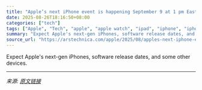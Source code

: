 ```yaml
---
title: "Apple’s next iPhone event is happening September 9 at 1 pm Eastern"
date: 2025-08-26T18:16:50+08:00
categories: ["tech"]
tags: ["Apple", "Tech", "apple", "apple watch", "ipad", "iphone", "iphone 17", "Mac", "MacBook Air", "MacBook Pro"]
summary: "Expect Apple's next-gen iPhones, software release dates, and some other devices."
source_url: "https://arstechnica.com/apple/2025/08/apples-next-iphone-event-is-happening-september-9-at-1-pm-eastern/"
---
```


Expect Apple's next-gen iPhones, software release dates, and some other devices.

---

*来源: [原文链接](https://arstechnica.com/apple/2025/08/apples-next-iphone-event-is-happening-september-9-at-1-pm-eastern/)*
